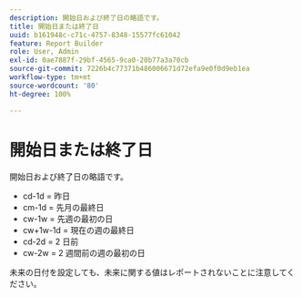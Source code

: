 ```yaml
---
description: 開始日および終了日の略語です。
title: 開始日または終了日
uuid: b161948c-c71c-4757-8348-15577fc61042
feature: Report Builder
role: User, Admin
exl-id: 0ae7887f-29bf-4565-9ca0-20b77a3a70cb
source-git-commit: 7226b4c77371b486006671d72efa9e0f0d9eb1ea
workflow-type: tm+mt
source-wordcount: '80'
ht-degree: 100%

---
```


# 開始日または終了日

開始日および終了日の略語です。

* cd-1d = 昨日
* cm-1d = 先月の最終日
* cw-1w = 先週の最初の日
* cw+1w-1d = 現在の週の最終日
* cd-2d = 2 日前
* cw-2w = 2 週間前の週の最初の日

未来の日付を設定しても、未来に関する値はレポートされないことに注意してください。
